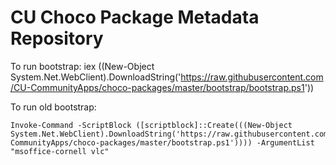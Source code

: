 # CU Choco Package Metadata Repository

To run bootstrap:
    iex ((New-Object System.Net.WebClient).DownloadString('https://raw.githubusercontent.com/CU-CommunityApps/choco-packages/master/bootstrap/bootstrap.ps1'))

To run old bootstrap:

    Invoke-Command -ScriptBlock ([scriptblock]::Create(((New-Object System.Net.WebClient).DownloadString('https://raw.githubusercontent.com/CU-CommunityApps/choco-packages/master/bootstrap.ps1')))) -ArgumentList "msoffice-cornell vlc"
